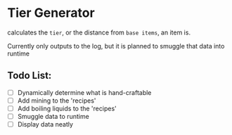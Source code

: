 # Tier Generator
calculates the `tier`, or the distance from `base items`, an item is.

Currently only outputs to the log, but it is planned to smuggle that data into runtime


## Todo List:
- [ ] Dynamically determine what is hand-craftable
- [ ] Add mining to the 'recipes'
- [ ] Add boiling liquids to the 'recipes'
- [ ] Smuggle data to runtime
- [ ] Display data neatly